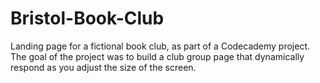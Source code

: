 # Bristol-Book-Club

Landing page for a fictional book club, as part of a Codecademy project.
The goal of the project was to build a club group page that dynamically respond as you adjust the size of the screen.
